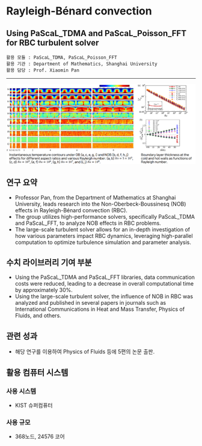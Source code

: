 
# Rayleigh-Bénard convection 
## Using PaScaL_TDMA and PaScaL_Poisson_FFT for RBC turbulent solver

```
활용 모듈 : PaScaL_TDMA, PaScaL_Poisson_FFT
활용 기관 : Department of Mathematics, Shanghai University
활용 담당 : Prof. Xiaomin Pan
```

*****

![유동](/data/outcomes/posts/application/images/RBC_NOB.png)


## 연구 요약 

- Professor Pan, from the Department of Mathematics at Shanghai University, leads research into the Non-Oberbeck-Boussinesq (NOB) effects in Rayleigh-Bénard convection (RBC).
- The group utilizes high-performance solvers, specifically PaScaL_TDMA and PaScaL_FFT, to analyze NOB effects in RBC problems.
- The large-scale turbulent solver allows for an in-depth investigation of how various parameters impact RBC dynamics, leveraging high-parallel computation to optimize turbulence simulation and parameter analysis.

## 수치 라이브러리 기여 부분 

- Using the PaScaL_TDMA and PaScaL_FFT libraries, data communication costs were reduced, leading to a decrease in overall computational time by approximately 30%.
- Using the large-scale turbulent solver, the influence of NOB in RBC was analyzed and published in several papers in journals such as International Communications in Heat and Mass Transfer, Physics of Fluids, and others.


## 관련 성과
- 해당 연구를 이용하여 Physics of Fluids 등에 5편의 논문 출판.


## 활용 컴퓨터 시스템
### 사용 시스템
- KIST 슈퍼컴퓨터
### 사용 규모
- 368노드, 24576 코어
